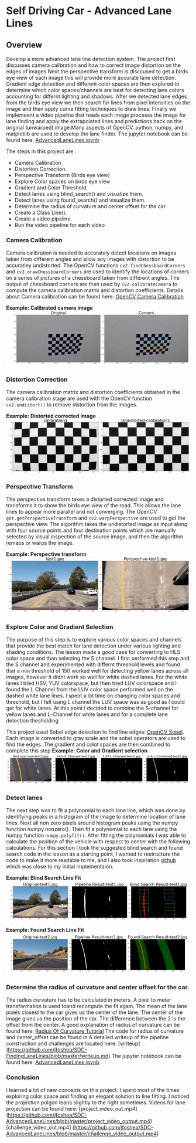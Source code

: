 # Self Driving Car - Advanced Lane Lines 

## Overview
Develop a more advanced lane line detection system. The project first discusses camera calibration and how to correct image distortion on the edges of images Next the perspective transform is disccused to get a birds eye view of each image this will provide more accurate lane detection. Gradient edge detection and different color spaces are then explored to determine which color spaces/channels are best for detecting lane colors accounting for differnt lighting and shadows. After we detected lane edges from the birds eye view we then search for lines from pixel intensities on the image and then apply curve fitting techniques to draw lines. Finally we implemeent a video pipeline that reads each image processs the image for lane finding and apply the extrapolated lines and predictions back on the original (unwarped) image.Many aspects of OpenCV, python, numpy, and matplotlib are used to develop the lane finder. The jupyter notebook can be found here: 
[AdvancedLaneLines.ipynb](https://github.com/jfoshea/AdvancedLaneLines/blob/master/AdvancedLaneLines.ipynb)

The steps in this project are :
- Camera Calibration
- Distortion Correction.
- Perspective Transform (Birds eye view)
- Explore Color spaces on birds eye view
- Gradient and Color Threshold.
- Detect lanes using blind_search() and visualize them.
- Detect lanes using found_search() and visualize them.
- Determine the radius of curvature and center offset for the car.
- Create a Class Line().
- Create a video pipeline.
- Run the video pipeline for each video


### Camera Calibration
Camera calibration is needed to accurately detect locations on images taken from different angles and allow any images with distortion to be accuratley undistorted. The OpenCV functions `cv2.findChessboardCorners` and `cv2.drawChessboardCorners` are used to identify the locations of corners on a series of pictures of a chessboard taken from different angles.  The output of chessboard corners are then  used by `cv2.calibrateCamera` to compute the camera calibration matrix and distortion coefficients.
Details about Camera calibration can be found here: 
[OpenCV Camera Calibration](https://docs.opencv.org/2.4/doc/tutorials/calib3d/camera_calibration/camera_calibration.html)

**Example: Calibrated camera image**
![Alt text](writeup_images/original_and_calibrated_chessboard.JPG "Calibrated Camera Image")

### Distortion Correction 
The camera calibration matrix and distortion coefficients obtained in the camera calibration stage are used with the OpenCV function `cv2.undistort()` to remove distortion from the images.

**Example: Distorted corrected image** 
![Alt text](writeup_images/original_and_undistorted.JPG "Distorted Corrected Image")

### Perspective Transform 
The perspective transform takes a distorted corrected image and transforms it to show the birds eye view of the road. This allows the lane lines to appear more parallel and not converging. The OpenCV `get.getPerspectiveTransform` and `cv2.warpPerspective` are used to get the perspective view.  The algorithm takes the undistorted image as input along with four source points and four destination points which are manually selected by visual inspection of the source image, and then the algorithm remaps or warps the image.

**Example: Perspective transform** 
![Alt text](writeup_images/original_and_perspective.JPG "Perspective View Image")

### Explore Color and Gradient Selection 
The purpose of this step is to explore various color spaces and channels that provide the best match for lane detection under various lighting and shading conditions. 
The lesson made a good case for converting to HLS color space and than selecting the S channel.  I first performed this step and the S channel and experimented with differnt threshold levels and found that a min threshold of 150 worked well for detecting yellow lanes across all images, however it didnt work so well for white dashed lanes.  For the white lanes I tried HSV, YUV colorspace, but then tried LUV colorspace and I found the L Channel from the LUV color space performed well on the dashed white lane lines. I spent a lot time on changing color spaces and threshold, but I felt using L channel the LUV space was as good as I could get for white lanes. At this point I decided to combine the S-channel for yellow lanes and L-Channel for white lanes and for a complete lane detection thesholding

This project used Sobel edge detection to find line edges: [OpenCV Sobel]( https://docs.opencv.org/2.4/doc/tutorials/imgproc/imgtrans/sobel_derivatives/sobel_derivatives.html). Each image is converted to gray scale and the sobel operators are used to find the edges. The gradient and colot spaces are then combined to complete this step
**Example: Color and Gradient selection**
![Alt text](writeup_images/color_and_gradient.JPG "Color and Gradient Image")


### Detect lanes

The next step was to fit a polynomial to each lane line, which was done by identifying peaks in a histogram of the image to determine location of lane lines. Next all non zero pixels around histogram peaks using the numpy function numpy.nonzero(). Then fit a polynomial to each lane using the numpy function `numpy.polyfit()`.  After fitting the polynomials I was able to calculate the position of the vehicle with respect to center with the following calculations. For this section I took the suggested blind search and found search code in the lesson as a starting point, I wanted to restructure the code to make it more readable to me, and I also took inspiration [github](https://github.com/georgesung/advanced_lane_detection) which was close to my initial implementaion.

**Example: Blind Search Line Fit**
![Alt text](writeup_images/blind_search_line_fitting.JPG "Blind Search Line Fit")

**Example: Found Search Line Fit**
![Alt text](writeup_images/found_search_line_fitting.JPG "Found Search Line Fit")

### Determine the radius of curvature and center offset for the car.

The radius curvature has to be calculated in meters. A pixel to meter transformation is used toand recompute the fit again. The mean of the lane pixels closest to the car gives us the center of the lane. The center of the image gives us the position of the car. The difference between the 2 is the offset from the center.
A good explanation of radius of curvature can be found here: [Radius Of Curvature Tutorial]( https://www.intmath.com/applications-differentiation/8-radius-curvature.php)
The code for radius of curvature and center_offset can be found in 
A detailed writeup of the pipeline construction and challenges are located here: 
[writeup] (https://github.com/jfoshea/SDC-FindingLaneLines/blob/master/writeup.md)
The jupyter notebook can be found here:
[AdvancedLaneLines.ipynb](https://github.com/jfoshea/AdvancedLaneLines/blob/master/AdvancedLaneLines.ipynb)

### Conclusion
I learned a lot of new concepts on this project. I spent most of the times exploring color space and finding an elegant solution to line fitting. I noticed the projection polgon leans slightly to the right sometimes. Videos for lane projection can be found here:
[project_video_out.mp4] (https://github.com/jfoshea/SDC-AdvancedLaneLines/blob/master/project_video_output.mp4)
[challenge_video_out.mp4] (https://github.com/jfoshea/SDC-AdvancedLaneLines/blob/master/challenge_video_output.mp4)


